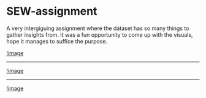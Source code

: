 # SEW-assignment

A very intergiguing assignment where the dataset has so many things to gather insights from. It was a fun opportunity to come up with the visuals, hope it manages to suffice the purpose.

[!image](https://github.com/IshaBhardwaj15/SEW-assignment/blob/main/Screenshot%20(169).png)

***

[!image](https://github.com/IshaBhardwaj15/SEW-assignment/blob/main/Screenshot%20(170).png)

***

[!image](https://github.com/IshaBhardwaj15/SEW-assignment/blob/main/Screenshot%20(171).png)
